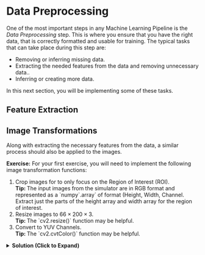 # Data Preprocessing
One of the most important steps in any Machine Learning Pipeline is the *Data Preprocessing* step. This is where you ensure that you have the right data, that is correctly formatted and usable for training. The typical tasks that can take place during this step are:
- Removing or inferring missing data.
- Extracting the needed features from the data and removing unnecessary data..
- Inferring or creating more data.

In this next section, you will be implementing some of these tasks.

## Feature Extraction

## Image Transformations
Along with extracting the necessary features from the data, a similar process should also be applied to the images.

__Exercise:__ For your first exercise, you will need to implement the following image transformation functions:
1. Crop images for to only focus on the Region of Interest (ROI).
    <div class="alert alert-danger">
        <strong>Tip: </strong>The input images from the simulator are in RGB format and represented as a `numpy`.array` of format (Height, Width, Channel. Extract just the parts of the height array and width array for the region of interest.
    </div>
2. Resize images to $66 \times 200 \times 3$.
    <div class="alert alert-danger">
        <strong>Tip: </strong>The `cv2.resize()` function may be helpful.
    </div>
3. Convert to YUV Channels.
    <div class="alert alert-danger">
        <strong>Tip: </strong>The `cv2.cvtColor()` function may be helpful.
    </div>

<details><summary><b>Solution (Click to Expand)</b></summary><p>

```
# Image Transformation: Crop
def crop(image):
    """
    Crops the image by emoving the sky at the top and the car front at the bottom.

    Arguments:
    image -- numpy.array representing an RGB image of format (Height, Width, Channel)
   
    Returns:
    Cropped image.
    """
    return image[60:-25, :, :]
```
</p>
</details>